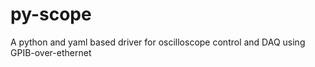 # py-scope
A python and yaml based driver for oscilloscope control and DAQ using GPIB-over-ethernet 
